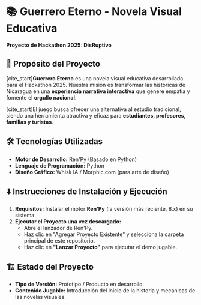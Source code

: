 # 📚 Guerrero Eterno - Novela Visual Educativa

**Proyecto de Hackathon 2025: DisRuptivo**

## 🎯 Propósito del Proyecto

[cite_start]**Guerrero Eterno** es una novela visual educativa desarrollada para el Hackathon 2025. Nuestra misión es transformar las históricas de Nicaragua en una **experiencia narrativa interactiva** que genere empatía y fomente el **orgullo nacional**.

[cite_start]El juego busca ofrecer una alternativa al estudio tradicional, siendo una herramienta atractiva y eficaz para **estudiantes, profesores, familias y turistas**.

## 🛠️ Tecnologías Utilizadas

* **Motor de Desarrollo:** Ren'Py (Basado en Python)
* **Lenguaje de Programación:** Python
* **Diseño Gráfico:** Whisk IA / Morphic.com (para arte de diseño)

## ⬇️ Instrucciones de Instalación y Ejecución

1.  **Requisitos:** Instalar el motor **Ren'Py** (la versión más reciente, 8.x) en su sistema.
2.  **Ejecutar el Proyecto una vez descargado:**
    * Abre el lanzador de Ren'Py.
    * Haz clic en "Agregar Proyecto Existente" y selecciona la carpeta principal de este repositorio.
    * Haz clic en **"Lanzar Proyecto"** para ejecutar el demo jugable.

## 🏗️ Estado del Proyecto

* **Tipo de Versión:** Prototipo / Producto en desarrollo.
* **Contenido Jugable:** Introducción del inicio de la historia y mecanicas de las novelas visuales.

